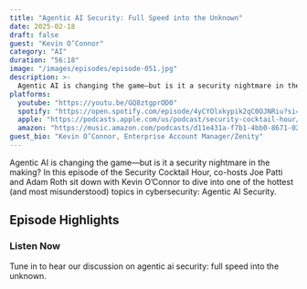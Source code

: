 ```yaml
---
title: "Agentic AI Security: Full Speed into the Unknown"
date: 2025-02-18
draft: false
guest: "Kevin O’Connor"
category: "AI"
duration: "56:18"
image: "/images/episodes/episode-051.jpg"
description: >-
  Agentic AI is changing the game—but is it a security nightmare in the making? In this episode of the Security Cocktail Hour, co-hosts Joe Patti and Adam Roth sit down with Kevin O’Connor to dive into one of the hottest (and most misunderstood) topics in cybersecurity: Agentic AI Security.
platforms:
  youtube: "https://youtu.be/GQ8ztgprOD0"
  spotify: "https://open.spotify.com/episode/4yCYOlxkypik2qC0OJNRiu?si=18935eda432e4b7c"
  apple: "https://podcasts.apple.com/us/podcast/security-cocktail-hour/id1679376200?i=1000698266272"
  amazon: "https://music.amazon.com/podcasts/d11e431a-f7b1-4bb0-8671-024afce9ade6/security-cocktail-hour"
guest_bio: "Kevin O’Connor, Enterprise Account Manager/Zenity"
---
```


Agentic AI is changing the game—but is it a security nightmare in the making? In this episode of the Security Cocktail Hour, co-hosts Joe Patti and Adam Roth sit down with Kevin O’Connor to dive into one of the hottest (and most misunderstood) topics in cybersecurity: Agentic AI Security.

## Episode Highlights

### Listen Now

Tune in to hear our discussion on agentic ai security: full speed into the unknown.